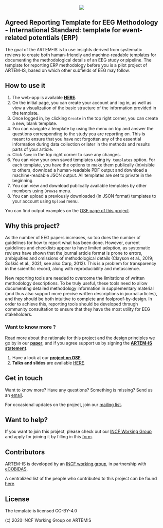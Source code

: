 <!-- comment: landing page for ARTEMIS app -->

<center>

![](https://raw.githubusercontent.com/ohbm/eCOBIDAS/master/images/ARTEMIS_logo.jpg)

</center>

## Agreed Reporting Template for EEG Methodology - International Standard: template for event-related potentials (ERP)

The goal of the ARTEM-IS is to use insights derived from systematic reviews to create both human-friendly and machine-readable templates for documenting the methodological details of an EEG study or pipeline. The template for reporting ERP methodology before you is a pilot project of ARTEM-IS, based on which other subfields of EEG may follow.

## How to use it

1. The web-app is available **[HERE](https://artemis.incf.org/)**.
2. On the initial page, you can create your account and log in, as well as view a visualization of the basic structure of the information provided in the template.
3. Once logged in, by clicking `Create` in the top right corner, you can create a new, blank template.
4. You can navigate a template by using the menu on top and answer the questions corresponding to the study you are reporting on. This is meant to ensure that you have not forgotten any of the essential information during data collection or later in the methods and results parts of your article.
5. Click `Save` in the top right corner to save any changes.
6. You can view your own saved templates using `My templates` option. For each template, you have the options to make them publically (in)visible to others, download a human-readable PDF output and download a machine-readable JSON output. All templates are set to private in the beginning.
7. You can view and download publically available templates by other members using `Browse` menu.
8. You can upload a previously downloaded (in JSON format) templates to your account using `Upload` menu.

You can find output examples on the [OSF page of this project](https://osf.io/ahp3t/).

## Why this project?

As the number of EEG papers increases, so too does the number of guidelines for how to report what has been done.  However, current guidelines and checklists appear to  have limited adoption, as systematic reviews have shown  that the journal article format is prone to errors, ambiguities and omissions of methodological details (Clayson et al., 2019; Šoškić et al., 2021, see also Carp, 2012). This is a problem for transparency in the scientific record, along with reproducibility and metascience.

New reporting tools are needed to overcome the limitations of written methodology descriptions. To be truly useful, these tools need to allow documenting detailed methodology information in supplementary material (and thus also support more precise written descriptions in journal articles), and they should be both intuitive to complete and foolproof-by-design. In order to achieve this, reporting tools should be developed through community consultation to ensure that they have the most utility for EEG stakeholders.

### Want to know more ?

Read more about the rationale for this project and the design principles we go by in our **[paper](https://www.sciencedirect.com/science/article/pii/S1053811921009939?via%3Dihub)**, and if you agree support us by signing the **[ARTEM-IS statement](https://osf.io/mf97q/)**.

1. Have a look at our **[project on OSF](https://osf.io/pvrn6/)**.
2. **Talks and slides** are available [HERE](https://osf.io/ncav8/).

## Get in touch

Want to know more? Have any questions? Something is missing? Send us an [email](mailto:artemis.eeg.2020@gmail.com).

For occasional updates on the project, join our [mailing list](mailto:artemis_wg@incf.org).

## Want to help?

If you want to join this project, please check out our [INCF Working Group](https://www.incf.org/sig/incf-working-group-artem) and apply for joining it by filling in this [form](https://forms.gle/QHFakdGUQ69QrCYc9).

## Contributors

ARTEM-IS is developed by an [INCF working group](https://www.incf.org/sig/incf-working-group-artem), in partnership with [eCOBIDAS](https://www.incf.org/sig/incfohbm-working-group-checklists-transparent-methods-reporting-neuroscience-ecobidas).

A centralized list of the people who contributed to this project can be found [here](https://osf.io/ut9pc/).

## License

The template is licensed CC-BY-4.0

(c) 2020 INCF Working Group on ARTEMIS
